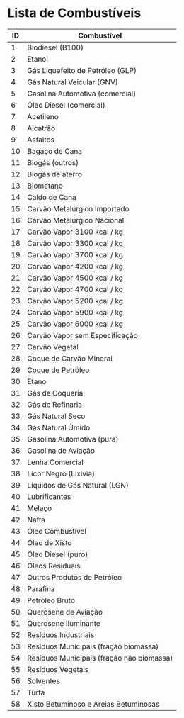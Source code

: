 # Lista de Combustíveis

|ID|Combustível|
|---|---|
1|Biodiesel (B100)|
2|Etanol|
3|Gás Liquefeito de Petróleo (GLP)|
4|Gás Natural Veicular (GNV)|
5|Gasolina Automotiva (comercial)|
6|Óleo Diesel (comercial)|
7|Acetileno|
8|Alcatrão|
9|Asfaltos|
10|Bagaço de Cana|
11|Biogás (outros)|
12|Biogás de aterro|
13|Biometano|
14|Caldo de Cana|
15|Carvão Metalúrgico Importado|
16|Carvão Metalúrgico Nacional|
17|Carvão Vapor 3100 kcal / kg|
18|Carvão Vapor 3300 kcal / kg|
19|Carvão Vapor 3700 kcal / kg|
20|Carvão Vapor 4200 kcal / kg|
21|Carvão Vapor 4500 kcal / kg|
22|Carvão Vapor 4700 kcal / kg|
23|Carvão Vapor 5200 kcal / kg|
24|Carvão Vapor 5900 kcal / kg|
25|Carvão Vapor 6000 kcal / kg|
26|Carvão Vapor sem Especificação|
27|Carvão Vegetal|
28|Coque de Carvão Mineral|
29|Coque de Petróleo|
30|Etano|
31|Gás de Coqueria|
32|Gás de Refinaria|
33|Gás Natural Seco|
34|Gás Natural Úmido|
35|Gasolina Automotiva (pura)|
36|Gasolina de Aviação|
37|Lenha Comercial|
38|Licor Negro (Lixívia)|
39|Líquidos de Gás Natural (LGN)|
40|Lubrificantes|
41|Melaço|
42|Nafta|
43|Óleo Combustível|
44|Óleo de Xisto|
45|Óleo Diesel (puro)|
46|Óleos Residuais|
47|Outros Produtos de Petróleo|
48|Parafina|
49|Petróleo Bruto|
50|Querosene de Aviação|
51|Querosene Iluminante|
52|Resíduos Industriais|
53|Resíduos Municipais (fração biomassa)|
54|Resíduos Municipais (fração não biomassa)|
55|Resíduos Vegetais|
56|Solventes|
57|Turfa|
58|Xisto Betuminoso e Areias Betuminosas|

